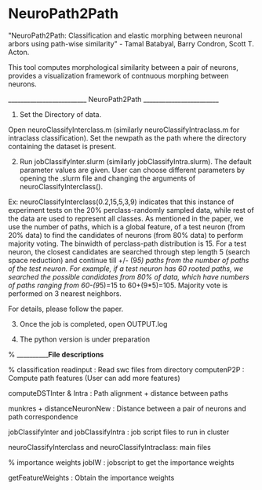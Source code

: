 # NeuroPath2Path
"NeuroPath2Path: Classification and elastic morphing between neuronal arbors using path-wise similarity" - Tamal Batabyal, Barry Condron, Scott T. Acton.

This tool computes morphological similarity between a pair of neurons, 
provides a visualization framework of contnuous morphing between neurons.

_________________________ NeuroPath2Path ________________________

1. Set the Directory of data.

Open neuroClassifyInterclass.m (similarly neuroClassifyIntraclass.m for intraclass classification). 
Set the newpath as the path where the directory containing the dataset is present.


2. Run jobClassifyInter.slurm (similarly jobClassifyIntra.slurm). 
The default parameter values are given. 
User can choose different parameters by opening the .slurm file and changing the arguments of neuroClassifyInterclass(). 

Ex: neuroClassifyInterclass(0.2,15,5,3,9) indicates that this instance of experiment tests on the 20% perclass-randomly sampled data, while rest of the data are used to represent all classes. As mentioned in the paper, we use the number of paths, which is a global feature, of a test neuron (from 20% data) to find the candidates of neurons (from 80% data) to perform majority voting. 
The binwidth of perclass-path distribution is 15. For a test neuron, the closest candidates are searched through step length 5 (search space reduction) and continue till +/- (9*5) paths from the number of paths of the test neuron. For example, if a test neuron has 60 rooted paths, we searched the possible candidates from 80% of data, which have numbers of paths ranging from 60-(9*5)=15 to 60+(9*5)=105. 
Majority vote is performed on 3 nearest neighbors.    

For details, please follow the paper.

3. Once the job is completed, open OUTPUT.log

4. The python version is under preparation


% __________________________File descriptions________________ 

% classification
readinput         :  Read swc files from directory
computenP2P         :  Compute path features (User can add more features)

computeDSTInter & Intra     : Path alignment + distance between paths

munkres + distanceNeuronNew : Distance between a pair of neurons and path correspondence

jobClassifyInter and jobClassifyIntra : job script files to run in cluster  

neuroClassifyInterclass and neuroClassifyIntraclass: main files 


% importance weights
jobIW : jobscript to get the importance weights

getFeatureWeights : Obtain the importance weights 
